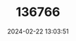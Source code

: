 ---
title: "136766"
category: "Arvicola scherman"
draft: false
date: 2024-02-22 13:03:51
languages:
  German: ["Gebirgsschermaus", "Westeuropäische Gebirgsschermaus"]
  English: ["Montane Water Vole"]
---